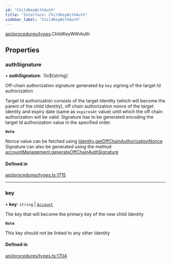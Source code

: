 ```yaml
---
id: "ChildKeyWithAuth"
title: "Interface: ChildKeyWithAuth"
sidebar_label: "ChildKeyWithAuth"
---
```


[api/procedures/types](../../../../../modules/API/Procedures/Types/Types.md).ChildKeyWithAuth

## Properties

### authSignature

• **authSignature**: \`0x$\{string}\`

Off-chain authorization signature generated by `key` signing of the target Id authorization

Target Id authorization consists of the target Identity (which will become the parent of the child Identity),
off chain authorization nonce of the target Identity and expiry date (same as `expiresAt` value) until which the off chain authorization will be valid.
Signature has to be generated encoding the target Id authorization value in the specified order.

**`Note`**

Nonce value can be fetched using [Identity.getOffChainAuthorizationNonce](../../../../../classes/API/Entities/Identity/Identity.md#getoffchainauthorizationnonce)
Signature can also be generated using the method [accountManagement.generateOffChainAuthSignature](../../../../../classes/API/Client/AccountManagement/AccountManagement.md#generateoffchainauthsignature)

#### Defined in

[api/procedures/types.ts:1715](https://github.com/PolymeshAssociation/polymesh-sdk/blob/5b946f904/src/api/procedures/types.ts#L1715)

___

### key

• **key**: `string` \| [`Account`](../../../../../classes/API/Entities/Account/Account.md)

The key that will become the primary key of the new child Identity

**`Note`**

This key should not be linked to any other Identity

#### Defined in

[api/procedures/types.ts:1704](https://github.com/PolymeshAssociation/polymesh-sdk/blob/5b946f904/src/api/procedures/types.ts#L1704)
